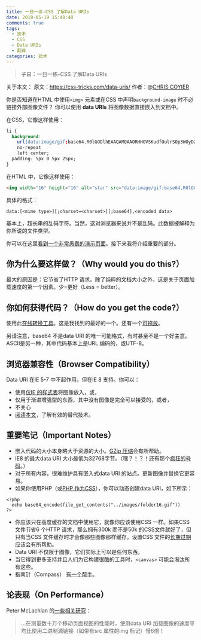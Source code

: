 ```yaml
---
title: 一日一练-CSS 了解Data URIs
date: 2018-05-19 15:48:48
comments: true
tags:
  - 技术
  - CSS
  - Data URIs
  - 翻译
categories: 技术
---
```


> 子曰：一日一练-CSS 了解Data URIs

关于本文：
原文：https://css-tricks.com/data-uris/
作者：@[CHRIS COYIER](https://css-tricks.com/author/chriscoyier/)

你是否知道在HTML 中使用`<img>` 元素或在CSS 中声明`background-image` 时不必链接外部图像文件？ 你可以使用 **data URIs** 将图像数据直接嵌入到文档中。

在CSS，它像这样使用：
```css
li {
  background:
    url(data:image/gif;base64,R0lGODlhEAAQAMQAAORHHOVSKudfOulrSOp3WOyDZu6QdvCchPGolfO0o/XBs/fNwfjZ0frl3/zy7////wAAAAAAAAAAAAAAAAAAAAAAAAAAAAAAAAAAAAAAAAAAAAAAAAAAAAAAAAAAAAAAACH5BAkAABAALAAAAAAQABAAAAVVICSOZGlCQAosJ6mu7fiyZeKqNKToQGDsM8hBADgUXoGAiqhSvp5QAnQKGIgUhwFUYLCVDFCrKUE1lBavAViFIDlTImbKC5Gm2hB0SlBCBMQiB0UjIQA7)
    no-repeat
    left center;
  padding: 5px 0 5px 25px;
}
```

<!--more-->

在HTML 中，它像这样使用：
```html
<img width="16" height="16" alt="star" src="data:image/gif;base64,R0lGODlhEAAQAMQAAORHHOVSKudfOulrSOp3WOyDZu6QdvCchPGolfO0o/XBs/fNwfjZ0frl3/zy7////wAAAAAAAAAAAAAAAAAAAAAAAAAAAAAAAAAAAAAAAAAAAAAAAAAAAAAAAAAAAAAAACH5BAkAABAALAAAAAAQABAAAAVVICSOZGlCQAosJ6mu7fiyZeKqNKToQGDsM8hBADgUXoGAiqhSvp5QAnQKGIgUhwFUYLCVDFCrKUE1lBavAViFIDlTImbKC5Gm2hB0SlBCBMQiB0UjIQA7" />
```

具体的格式：
```
data:[<mime type>][;charset=<charset>][;base64],<encoded data>
```

基本上，超长串的乱码字符。当然，这对浏览器来说并不是乱码。此数据被解释为你所说的文件类型。

你可以在这里[看到一个非常愚蠢的演示页面](http://css-tricks.com/examples/DataURIs/)。接下来我将介绍重要的部分。

## 你为什么要这样做？（Why would you do this?）
最大的原因是：它节省了HTTP 请求。除了纯粹的文档大小之外，这是关于页面加载速度的第一个因素。少=更好（Less = better）。

## 你如何获得代码？（How do you get the code?）
使用此[在线转换工具](http://websemantics.co.uk/online_tools/image_to_data_uri_convertor/)。这是我找到的最好的一个。还有一个[可拖放](http://jpillora.com/base64-encoder/)。

另请注意，base64 不是data URI 的唯一可能格式，有时甚至不是一个好主意。ASCII是另一种，其中代码基本上是URL 编码的，或UTF-8。

## 浏览器兼容性（Browser Compatibility）
Data URI 在IE 5-7 中不起作用，但在IE 8 支持。你可以：

* 使用[仅IE 的样式表](http://css-tricks.com/how-to-create-an-ie-only-stylesheet/)将图像放入，或，
* 仅用于渐进增强型的东西，其中没有图像是完全可以接受的，或者，
* 不关心
* [阅读本文](http://www.phpied.com/mhtml-when-you-need-data-uris-in-ie7-and-under/)，了解有效的替代技术。

## 重要笔记（Important Notes）
* 嵌入代码的大小本身略大于资源的大小。[GZip 压缩](http://css-tricks.com/snippets/htaccess/active-gzip-compression/)会有所帮助。
* IE8 的最大data URI 大小最低为32768字节。（嘿？！？！还有那个[疯狂的号码](http://css-tricks.com/32766/)。）
* 对于所有内容，很难维护具有嵌入式data URI 的站点。更新图像并替换它更容易。
* 如果你使用PHP（或[PHP 作为CSS](http://css-tricks.com/css-variables-with-php/)），你可以动态创建data URI，如下所示：
```
<?php
  echo base64_encode(file_get_contents("../images/folder16.gif"))
?>
```
* 你应该只在高度缓存的文档中使用它，就像你应该使用CSS 一样。如果CSS 文件节省6 个HTTP 请求，那么拥有300k 而不是50k 的CSS文件就好了，但只有当CSS 文件缓存时才会像那些图像那样缓存。设置CSS 文件的[长期过期](http://css-tricks.com/snippets/htaccess/set-expires/)应该会有所帮助。
* Data URI 不仅限于图像，它们实际上可以是任何东西。
* 当它得到更多支持并且人们为它构建很酷的工具时，`<canvas>` 可能会淘汰所有这些。
* 指南针（Compass） [有一个帮手](http://compass-style.org/reference/compass/helpers/inline-data/)。

## 论表现（On Performance）
Peter McLachlan 的[一些相关研究](http://www.mobify.com/blog/data-uris-are-slow-on-mobile/)：

> ...在测量数十万个移动页面视图的性能时，使用data URI 加载图像的速度平均比使用二进制源链接（如带有src 属性的img 标记）慢6倍！
